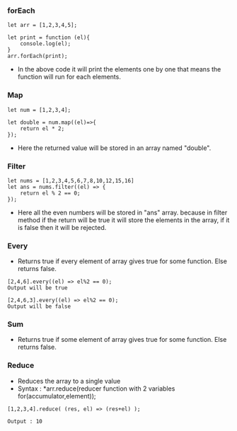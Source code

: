### forEach
```
let arr = [1,2,3,4,5];

let print = function (el){
	console.log(el);
}
arr.forEach(print);
```
- In the above code it will print the elements one by one that means the function will run for each elements.

### Map
```
let num = [1,2,3,4];

let double = num.map((el)=>{
	return el * 2;
});
```
- Here the returned value will be stored in an array named "double".

### Filter
```
let nums = [1,2,3,4,5,6,7,8,10,12,15,16]
let ans = nums.filter((el) => {
	return el % 2 == 0;
});
```
- Here all the even numbers will be stored in "ans" array. because in filter method if the return will be true it will store the elements in the array, if it is false then it will be rejected.

### Every
- Returns true if every element of array gives true for some function. Else returns false.
```
[2,4,6].every((el) => el%2 == 0);
Output will be true

[2,4,6,3].every((el) => el%2 == 0);
Output will be false
```

### Sum
- Returns true if some element of array gives true for some function. Else returns false.
### Reduce
- Reduces the array to a single value
- Syntax : *arr.reduce(reducer function with 2 variables for(accumulator,element));
```
[1,2,3,4].reduce( (res, el) => (res+el) );

Output : 10
```